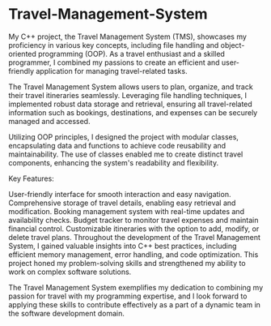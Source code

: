 # Travel-Management-System
My C++ project, the Travel Management System (TMS), showcases my proficiency in various key concepts, including file handling and object-oriented programming (OOP). As a travel enthusiast and a skilled programmer, I combined my passions to create an efficient and user-friendly application for managing travel-related tasks.

The Travel Management System allows users to plan, organize, and track their travel itineraries seamlessly. Leveraging file handling techniques, I implemented robust data storage and retrieval, ensuring all travel-related information such as bookings, destinations, and expenses can be securely managed and accessed.

Utilizing OOP principles, I designed the project with modular classes, encapsulating data and functions to achieve code reusability and maintainability. The use of classes enabled me to create distinct travel components, enhancing the system's readability and flexibility.

Key Features:

User-friendly interface for smooth interaction and easy navigation.
Comprehensive storage of travel details, enabling easy retrieval and modification.
Booking management system with real-time updates and availability checks.
Budget tracker to monitor travel expenses and maintain financial control.
Customizable itineraries with the option to add, modify, or delete travel plans.
Throughout the development of the Travel Management System, I gained valuable insights into C++ best practices, including efficient memory management, error handling, and code optimization. This project honed my problem-solving skills and strengthened my ability to work on complex software solutions.

The Travel Management System exemplifies my dedication to combining my passion for travel with my programming expertise, and I look forward to applying these skills to contribute effectively as a part of a dynamic team in the software development domain.





